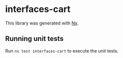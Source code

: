 # interfaces-cart

This library was generated with [Nx](https://nx.dev).

## Running unit tests

Run `nx test interfaces-cart` to execute the unit tests.
